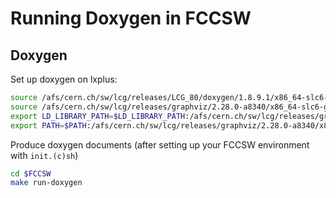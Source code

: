 Running Doxygen in FCCSW
==
Doxygen
--
Set up doxygen on lxplus:
```bash
source /afs/cern.ch/sw/lcg/releases/LCG_80/doxygen/1.8.9.1/x86_64-slc6-gcc49-opt/doxygen-env.sh
source /afs/cern.ch/sw/lcg/releases/graphviz/2.28.0-a8340/x86_64-slc6-gcc49-opt/graphviz-env.sh
export LD_LIBRARY_PATH=$LD_LIBRARY_PATH:/afs/cern.ch/sw/lcg/releases/graphviz/2.28.0-a8340/x86_64-slc6-gcc49-opt/lib
export PATH=$PATH:/afs/cern.ch/sw/lcg/releases/graphviz/2.28.0-a8340/x86_64-slc6-gcc49-opt/bin
```

Produce doxygen documents (after setting up your FCCSW environment with `init.(c)sh`)
```bash
cd $FCCSW
make run-doxygen
```
